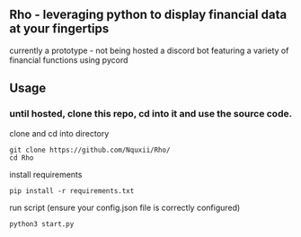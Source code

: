 ## Rho - leveraging python to display financial data at your fingertips
currently a prototype - not being hosted
a discord bot featuring a variety of financial functions using pycord



## Usage
### until hosted, clone this repo, cd into it and use the source code.
clone and cd into directory
```
git clone https://github.com/Nquxii/Rho/
cd Rho
```
install requirements
```
pip install -r requirements.txt
```

run script (ensure your config.json file is correctly configured)
```
python3 start.py
```
